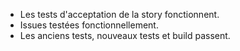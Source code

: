 - Les tests d'acceptation de la story fonctionnent.
- Issues testées fonctionnellement.
- Les anciens tests, nouveaux tests et build passent.
